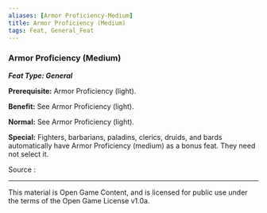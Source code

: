 ```yaml
---
aliases: [Armor Proficiency-Medium]
title: Armor Proficiency (Medium)
tags: Feat, General_Feat
---
```

### Armor Proficiency (Medium) 
***Feat Type: General***

**Prerequisite:** Armor Proficiency (light).

**Benefit:** See Armor Proficiency (light).

**Normal:** See Armor Proficiency (light).

**Special:** Fighters, barbarians, paladins, clerics, druids, and bards
automatically have Armor Proficiency (medium) as a bonus feat. They need
not select it.


Source :

---

This material is Open Game Content, and is licensed for public use under
the terms of the Open Game License v1.0a.
